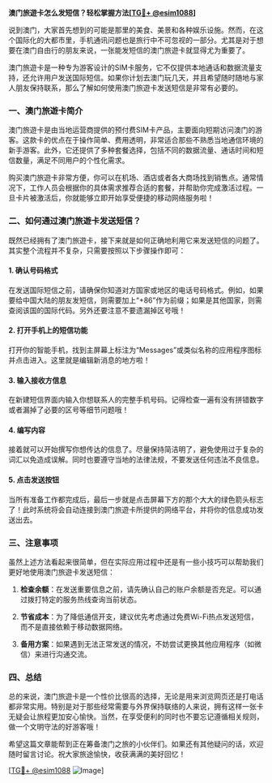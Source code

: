 **澳门旅遊卡怎么发短信？轻松掌握方法[[TG💪+ @esim1088](https://t.me/s/esim1088)]**

说到澳门，大家首先想到的可能是那里的美食、美景和各种娱乐设施。然而，在这个国际化的大都市里，手机通讯问题也是旅行中不可忽视的一部分。尤其是对于想要在澳门自由行的朋友来说，一张能发短信的澳门旅遊卡就显得尤为重要了。

澳门旅遊卡是一种专为游客设计的SIM卡服务，它不仅提供本地通话和数据流量支持，还允许用户发送国际短信。如果你计划去澳门玩几天，并且希望随时随地与家人朋友保持联系，那么了解如何使用澳门旅遊卡发送短信是非常有必要的。

### 一、澳门旅遊卡简介

澳门旅遊卡是由当地运营商提供的预付费SIM卡产品，主要面向短期访问澳门的游客。这款卡的优点在于操作简单、费用透明，非常适合那些不熟悉当地通信环境的新手游客。此外，它还提供了多种套餐选择，包括不同的数据流量、通话时间和短信数量，满足不同用户的个性化需求。

购买澳门旅遊卡非常方便，你可以在机场、酒店或者各大商场找到销售点。通常情况下，工作人员会根据你的具体需求推荐合适的套餐，并帮助你完成激活过程。一旦卡片被激活后，你就能够立即开始享受便捷的移动网络服务啦！

### 二、如何通过澳门旅遊卡发送短信？

既然已经拥有了澳门旅遊卡，接下来就是如何正确地利用它来发送短信的问题了。其实整个流程并不复杂，只需要按照以下步骤操作即可：

#### 1. 确认号码格式
在发送国际短信之前，请确保你知道对方国家或地区的电话号码格式。例如，如果要给中国大陆的朋友发短信，则需要加上“+86”作为前缀；如果是其他国家，则需查阅该国的国际代码。另外还要注意不要遗漏掉区号哦！

#### 2. 打开手机上的短信功能
打开你的智能手机，找到主屏幕上标注为“Messages”或类似名称的应用程序图标并点击进入。这里就是编辑新消息的地方啦！

#### 3. 输入接收方信息
在新建短信界面内输入你想联系人的完整手机号码。记得检查一遍有没有拼错数字或者漏掉了必要的区号等细节问题哦！

#### 4. 编写内容
接着就可以开始撰写你想传达的信息了。尽量保持简洁明了，避免使用过于复杂的词汇以免造成误解。同时也要遵守当地的法律法规，不要发送任何违法不良信息。

#### 5. 点击发送按钮
当所有准备工作都完成后，最后一步就是点击屏幕下方的那个大大的绿色箭头标志了！此时系统将会自动连接到澳门旅遊卡所提供的网络平台，并将你的信息成功发送出去。

### 三、注意事项

虽然上述方法看起来很简单，但在实际应用过程中还是有一些小技巧可以帮助我们更好地使用澳门旅遊卡发送短信：

1. **检查余额**：在发送重要信息之前，请先确认自己的账户余额是否充足。可以通过拨打特定的服务热线查询当前状态。
   
2. **节省成本**：为了降低通信开支，建议优先考虑通过免费Wi-Fi热点发送短信，而不是直接依赖于移动数据网络。

3. **备用方案**：如果遇到无法正常发送的情况，不妨尝试更换其他应用程序（如微信）来进行沟通交流。

### 四、总结

总的来说，澳门旅遊卡是一个性价比很高的选择，无论是用来浏览网页还是打电话都非常实用。特别是对于那些经常需要与外界保持联络的人来说，拥有这样一张卡无疑会让旅程更加安心愉快。当然，在享受便利的同时也不要忘记遵循相关规则，做一个文明守法的好游客哦！

希望这篇文章能帮到正在筹备澳门之旅的小伙伴们。如果还有其他疑问的话，欢迎随时留言讨论。祝大家旅途愉快，收获满满的美好回忆！

[[TG💪+ @esim1088](https://t.me/s/esim1088) ![Image](https://i.postimg.cc/4NQfJmqS/Snipaste-2025-05-13-00-14-12.png)]